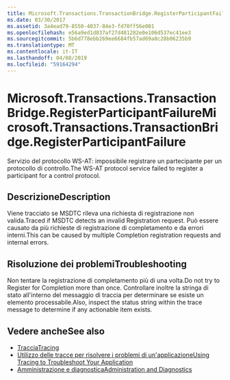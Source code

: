 ```yaml
---
title: Microsoft.Transactions.TransactionBridge.RegisterParticipantFailure
ms.date: 03/30/2017
ms.assetid: 3a4ead79-8550-4037-84e3-fd70ff56e001
ms.openlocfilehash: e56a9ed1d837af27d481282e0e106d537ec41ee3
ms.sourcegitcommit: 5b6d778ebb269ee6684fb57ad69a8c28b06235b9
ms.translationtype: MT
ms.contentlocale: it-IT
ms.lasthandoff: 04/08/2019
ms.locfileid: "59164294"
---
```

# <a name="microsofttransactionstransactionbridgeregisterparticipantfailure"></a><span data-ttu-id="77415-102">Microsoft.Transactions.TransactionBridge.RegisterParticipantFailure</span><span class="sxs-lookup"><span data-stu-id="77415-102">Microsoft.Transactions.TransactionBridge.RegisterParticipantFailure</span></span>
<span data-ttu-id="77415-103">Servizio del protocollo WS-AT: impossibile registrare un partecipante per un protocollo di controllo.</span><span class="sxs-lookup"><span data-stu-id="77415-103">The WS-AT protocol service failed to register a participant for a control protocol.</span></span>  
  
## <a name="description"></a><span data-ttu-id="77415-104">Descrizione</span><span class="sxs-lookup"><span data-stu-id="77415-104">Description</span></span>  
 <span data-ttu-id="77415-105">Viene tracciato se MSDTC rileva una richiesta di registrazione non valida.</span><span class="sxs-lookup"><span data-stu-id="77415-105">Traced if MSDTC detects an invalid Registration request.</span></span> <span data-ttu-id="77415-106">Può essere causato da più richieste di registrazione di completamento e da errori interni.</span><span class="sxs-lookup"><span data-stu-id="77415-106">This can be caused by  multiple Completion registration requests and internal errors.</span></span>  
  
## <a name="troubleshooting"></a><span data-ttu-id="77415-107">Risoluzione dei problemi</span><span class="sxs-lookup"><span data-stu-id="77415-107">Troubleshooting</span></span>  
 <span data-ttu-id="77415-108">Non tentare la registrazione di completamento più di una volta.</span><span class="sxs-lookup"><span data-stu-id="77415-108">Do not try to Register for Completion more than once.</span></span>  <span data-ttu-id="77415-109">Controllare inoltre la stringa di stato all'interno del messaggio di traccia per determinare se esiste un elemento processabile.</span><span class="sxs-lookup"><span data-stu-id="77415-109">Also, inspect the status string within the trace message to determine if any actionable item exists.</span></span>  
  
## <a name="see-also"></a><span data-ttu-id="77415-110">Vedere anche</span><span class="sxs-lookup"><span data-stu-id="77415-110">See also</span></span>

- [<span data-ttu-id="77415-111">Traccia</span><span class="sxs-lookup"><span data-stu-id="77415-111">Tracing</span></span>](../../../../../docs/framework/wcf/diagnostics/tracing/index.md)
- [<span data-ttu-id="77415-112">Utilizzo delle tracce per risolvere i problemi di un'applicazione</span><span class="sxs-lookup"><span data-stu-id="77415-112">Using Tracing to Troubleshoot Your Application</span></span>](../../../../../docs/framework/wcf/diagnostics/tracing/using-tracing-to-troubleshoot-your-application.md)
- [<span data-ttu-id="77415-113">Amministrazione e diagnostica</span><span class="sxs-lookup"><span data-stu-id="77415-113">Administration and Diagnostics</span></span>](../../../../../docs/framework/wcf/diagnostics/index.md)
